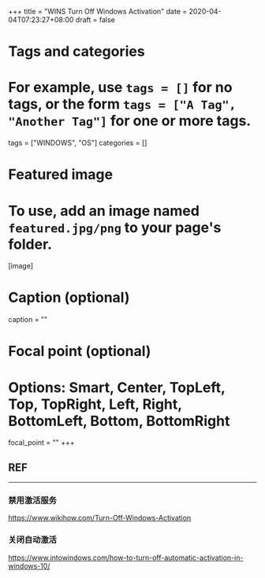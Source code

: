 +++
title = "WINS Turn Off Windows Activation"
date = 2020-04-04T07:23:27+08:00
draft = false

# Tags and categories
# For example, use `tags = []` for no tags, or the form `tags = ["A Tag", "Another Tag"]` for one or more tags.
tags = ["WINDOWS", "OS"]
categories = []

# Featured image
# To use, add an image named `featured.jpg/png` to your page's folder. 
[image]
  # Caption (optional)
  caption = ""

  # Focal point (optional)
  # Options: Smart, Center, TopLeft, Top, TopRight, Left, Right, BottomLeft, Bottom, BottomRight
  focal_point = ""
+++


## REF

---

### 禁用激活服务

https://www.wikihow.com/Turn-Off-Windows-Activation

### 关闭自动激活

https://www.intowindows.com/how-to-turn-off-automatic-activation-in-windows-10/

